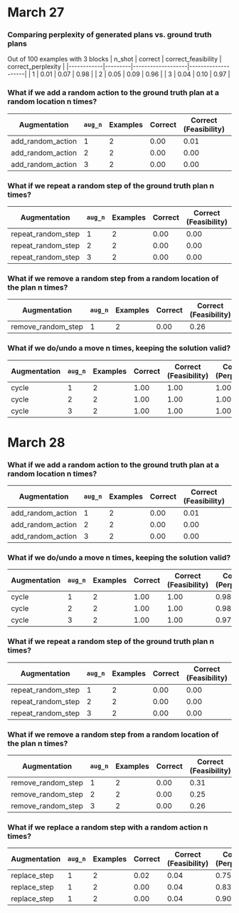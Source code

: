 # March 27

### Comparing perplexity of generated plans vs. ground truth plans
Out of 100 examples with 3 blocks
| n_shot | correct | correct_feasibility | correct_perplexity |
|------------|---------|-------------------|--------------------|
| 1          | 0.01    | 0.07              | 0.98               |
| 2          | 0.05    | 0.09              | 0.96               |
| 3          | 0.04    | 0.10              | 0.97               |


### What if we add a random action to the ground truth plan at a random location n times?

| Augmentation       | `aug_n` | Examples | Correct | Correct (Feasibility) | Correct (Perplexity) |
|--------------------|---------|----------|---------|----------------------|----------------------|
| add_random_action  | 1       | 2        | 0.00    | 0.01                 | 0.91                 |
| add_random_action  | 2       | 2        | 0.00    | 0.00                 | 0.98                 |
| add_random_action  | 3       | 2        | 0.00    | 0.00                 | 1.00                 |


### What if we repeat a random step of the ground truth plan n times?

| Augmentation        | `aug_n` | Examples | Correct | Correct (Feasibility) | Correct (Perplexity) |
|---------------------|---------|----------|---------|----------------------|----------------------|
| repeat_random_step   | 1       | 2        | 0.00    | 0.00                 | 1.00                 |
| repeat_random_step   | 2       | 2        | 0.00    | 0.00                 | 1.00                 |
| repeat_random_step   | 3       | 2        | 0.00    | 0.00                 | 1.00                 |

### What if we remove a random step from a random location of the plan n times?

| Augmentation        | `aug_n` | Examples | Correct | Correct (Feasibility) | Correct (Perplexity) |
|---------------------|---------|----------|---------|----------------------|----------------------|
| remove_random_step   | 1       | 2        | 0.00    | 0.26                 | 0.65                 |

### What if we do/undo a move n times, keeping the solution valid?

| Augmentation  | `aug_n` | Examples | Correct | Correct (Feasibility) | Correct (Perplexity) |
|---------------|---------|----------|---------|----------------------|----------------------|
| cycle         | 1       | 2        | 1.00    | 1.00                 | 1.00                 |
| cycle         | 2       | 2        | 1.00    | 1.00                 | 1.00                 |
| cycle         | 3       | 2        | 1.00    | 1.00                 | 1.00                 |


# March 28

### What if we add a random action to the ground truth plan at a random location n times?
| Augmentation       | `aug_n` | Examples | Correct | Correct (Feasibility) | Correct (Perplexity) |
|--------------------|---------|----------|---------|----------------------|----------------------|
| add_random_action  | 1       | 2        | 0.00    | 0.01                 | 0.96                 |
| add_random_action  | 2       | 2        | 0.00    | 0.00                 | 0.90                 |
| add_random_action  | 3       | 2        | 0.00    | 0.00                 | 1.00                 |


### What if we do/undo a move n times, keeping the solution valid?

| Augmentation  | `aug_n` | Examples | Correct | Correct (Feasibility) | Correct (Perplexity) |
|---------------|---------|----------|---------|----------------------|----------------------|
| cycle         | 1       | 2        | 1.00    | 1.00                 | 0.98                 |
| cycle         | 2       | 2        | 1.00    | 1.00                 | 0.98                 |
| cycle         | 3       | 2        | 1.00    | 1.00                 | 0.97                 |

### What if we repeat a random step of the ground truth plan n times?

| Augmentation        | `aug_n` | Examples | Correct | Correct (Feasibility) | Correct (Perplexity) |
|---------------------|---------|----------|---------|----------------------|----------------------|
| repeat_random_step   | 1       | 2        | 0.00    | 0.00                 | 1.00                 |
| repeat_random_step   | 2       | 2        | 0.00    | 0.00                 | 1.00                 |
| repeat_random_step   | 3       | 2        | 0.00    | 0.00                 | 1.00                 |

### What if we remove a random step from a random location of the plan n times?

| Augmentation        | `aug_n` | Examples | Correct | Correct (Feasibility) | Correct (Perplexity) |
|---------------------|---------|----------|---------|----------------------|----------------------|
| remove_random_step   | 1       | 2        | 0.00    | 0.31                 | 0.71                 |
| remove_random_step   | 2       | 2        | 0.00    | 0.25                 | 0.73                 |
| remove_random_step   | 3       | 2        | 0.00    | 0.26                 | 0.65                 |

### What if we replace a random step with a random action n times?

| Augmentation        | `aug_n` | Examples | Correct | Correct (Feasibility) | Correct (Perplexity) |
|---------------------|---------|----------|---------|----------------------|----------------------|
| replace_step        | 1       | 2        | 0.02    | 0.04                 | 0.75                 |
| replace_step        | 1       | 2        | 0.00    | 0.04                 | 0.83                 |
| replace_step        | 1       | 2        | 0.00    | 0.04                 | 0.90                 |